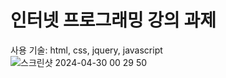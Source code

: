 # 인터넷 프로그래밍 강의 과제

사용 기술: html, css, jquery, javascript   
![스크린샷 2024-04-30 00 29 50](https://github.com/juhee-dev/AutumnBreeze/assets/56381189/e2d90f73-e296-42b8-bb9b-3b866a7019be)
